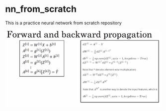 # nn_from_scratch
This is a practice neural network from scratch repository

![Alt text](https://raw.githubusercontent.com/learning-nn/nn_from_scratch/main/screen_shot/FP-BP.PNG "FP-BP")
